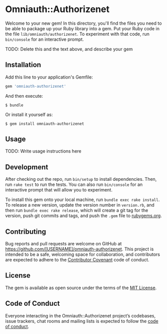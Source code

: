 # Omniauth::Authorizenet

Welcome to your new gem! In this directory, you'll find the files you need to be able to package up your Ruby library into a gem. Put your Ruby code in the file `lib/omniauth/authorizenet`. To experiment with that code, run `bin/console` for an interactive prompt.

TODO: Delete this and the text above, and describe your gem

## Installation

Add this line to your application's Gemfile:

```ruby
gem 'omniauth-authorizenet'
```

And then execute:

    $ bundle

Or install it yourself as:

    $ gem install omniauth-authorizenet

## Usage

TODO: Write usage instructions here

## Development

After checking out the repo, run `bin/setup` to install dependencies. Then, run `rake test` to run the tests. You can also run `bin/console` for an interactive prompt that will allow you to experiment.

To install this gem onto your local machine, run `bundle exec rake install`. To release a new version, update the version number in `version.rb`, and then run `bundle exec rake release`, which will create a git tag for the version, push git commits and tags, and push the `.gem` file to [rubygems.org](https://rubygems.org).

## Contributing

Bug reports and pull requests are welcome on GitHub at https://github.com/[USERNAME]/omniauth-authorizenet. This project is intended to be a safe, welcoming space for collaboration, and contributors are expected to adhere to the [Contributor Covenant](http://contributor-covenant.org) code of conduct.

## License

The gem is available as open source under the terms of the [MIT License](https://opensource.org/licenses/MIT).

## Code of Conduct

Everyone interacting in the Omniauth::Authorizenet project’s codebases, issue trackers, chat rooms and mailing lists is expected to follow the [code of conduct](https://github.com/[USERNAME]/omniauth-authorizenet/blob/master/CODE_OF_CONDUCT.md).
